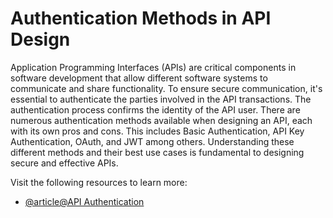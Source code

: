 # Authentication Methods in API Design

Application Programming Interfaces (APIs) are critical components in software development that allow different software systems to communicate and share functionality. To ensure secure communication, it's essential to authenticate the parties involved in the API transactions. The authentication process confirms the identity of the API user. There are numerous authentication methods available when designing an API, each with its own pros and cons. This includes Basic Authentication, API Key Authentication, OAuth, and JWT among others. Understanding these different methods and their best use cases is fundamental to designing secure and effective APIs.

Visit the following resources to learn more:

- [@article@API Authentication](https://www.postman.com/api-platform/api-authentication/)